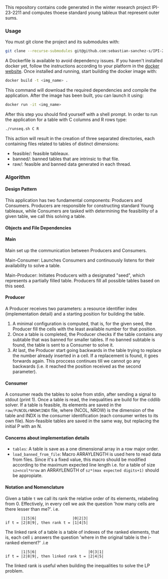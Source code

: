 This repository contains code generated in the winter research 
project IPI-23-2211 and computes thoese standard young tableux
that represent outer sums.

### Usage

You must git clone the project and its submodules with:
```sh
git clone --recurse-submodules git@github.com:sebastian-sanchez-s/IPI-23-2211.git
```
A Dockerfile is available to avoid dependency issues. If you haven't installed
docker yet, follow the instructions according to your platform in
the [docker website](https://docs.docker.com/engine/install/).
Once installed and running, start building the docker image with:
```sh
docker build -t <img_name> .
```
This command will download the required dependencies and compile the application.
After the image has been built, you can launch it using:
```sh
docker run -it <img_name>
```
After this step you should find yourself with a shell prompt.
In order to run the application for a table with C columns and R rows type:
```sh
./runseq.sh C R
```
This action will result in the creation of three separated directories,
each containing files related to tables of distinct dimensions:
- feasible/: feasible tableaux.
- banned/: banned tables that are intrinsic to that file.
- raw/: feasible and banned data generated in each thread.

### Algorithm

#### Design Pattern

This application has two fundamental components: Producers and Consumers.
Producers are responsible for constructing standard Young tableaux,
while Consumers are tasked with determining the feasibility of a given table, we call this solving a table.

#### Objects and File Dependencies


#### Main

Main set up the communication between Producers and Consumers. 

Main-Consumer: Launches Consumers and continuously listens for their availability to solve a table. 

Main-Producer: Initiates Producers with a designated "seed", which represents a partially filled 
table. Producers fill all possible tables based on this seed. 

#### Producer

A Producer receives two parameters: a resource identifier index (implementation detail)
and a starting position for building the table.
1. A minimal configuration is computed, that is, for the given seed,
the Producer fill the cells with the least available number for that position.
2. Once a table is completed, the Producer checks if the table
contains any subtable that was banned for smaller tables. If no banned subtable
is found, the table is sent to a Consumer to solve it.
3. At last, the Producer start going backwards in the table trying to replace the number 
already inserted in a cell. If a replacement is found, it goes forwards again. This proccess
continues till we cannot go any backwards (i.e. it reached the position received as the second parameter).

#### Consumer

A consumer reads the tables to solve from stdin, after sending a signal to
stdout (print 1). Once a table is read, the inequalities are build for the
cddlib solver. If a table is feasible, its elements are saved in the
`raw/PcNCOLrNROWtINDX` file, where (NCOL, NROW) is the dimension of the table
and INDX is the consumer identification (each consumer writes to its own file).
Non-feasible tables are saved in the same way, but replacing the initial P with
an N.

#### Concerns about implementation details

* `tables`: A table is save as a one dimensional array in a row major order.
* `load_banned_from_file`: Macro ARRAYLENGTH is used here to read data from files. Since it's a 
fixed value, this macro should be modified according to the maximum expected line
length i.e. for a table of size `sz=ncol*nrow` an ARRAYLENGTH of `sz*(max expected digits+1)`
should be appropiate.

#### Notation and Nomenclature

Given a table `t` we call its rank the relative order of its elements,
relabeling from 0. Effectively, in every cell we ask the question
'how many cells are there lesser than me?'. i.e.
```
       |1|5|6|                |0|2|3|
if t = |2|8|9|, then rank t = |1|4|5|
```
The linked rank of a table is a table of indexes of the ranked elements, that is,
each cell `i` answers the question 'where in the original table is the i-ranked element?'
.i.e
```
       |1|5|6|                       |0|3|1|
if t = |2|8|9|, then linked rank t = |2|4|5|
```
The linked rank is useful when building the inequalities to solve the LP problem.
